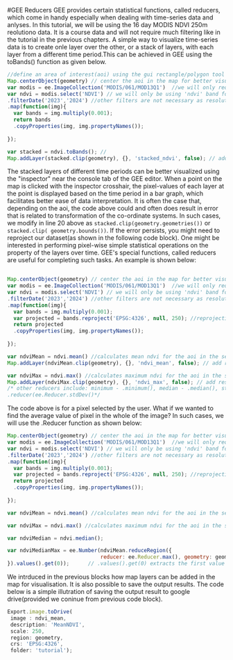 #GEE Reducers
GEE provides certain statistical functions, called reducers, which come in handy especially when dealing with time-series data and 
anlyses.
In this tutorial, we will be using the 16 day MODIS NDVI 250m reolutiono data. It is a course data and will not require much filtering
like in the tutorial in the previous chapters. 
A simple way to visualize time-series data is to create onle layer over the other, or a stack of layers, with each layer
from a different time period.This can be achieved in GEE using the toBands() function as given below.
```Javascript
//define an area of interest(aoi) using the gui rectangle/polygon tool and import it as 'geometry'
Map.centerObject(geometry) // center the aoi in the map for better visualisation
var modis = ee.ImageCollection('MODIS/061/MOD13Q1')  //we will only require the NDVI band for this turorial
var ndvi = modis.select('NDVI') // we will only be using 'ndvi' band for this tutorial
.filterDate('2023','2024') //other filters are not necessary as resolution is course in MODIS
.map(function(img){
  var bands = img.multiply(0.001);
  return bands
  .copyProperties(img, img.propertyNames());
  
});

var stacked = ndvi.toBands(); // 
Map.addLayer(stacked.clip(geometry), {}, 'stacked_ndvi', false); // add result to the map for visualisation
```
The stacked layers of different time periods can be better visualized using the "inspector" near the console tab of the GEE editor.
When a point on the map is clicked with the inspector crosshair, the pixel-values of each layer at the point is displayed based on 
the time period in a bar graph, which facilitates better ease of data interpretation. 
It is often the case that, depending on the aoi, the code above could and often does result in error that is related to transformation
of the co-ordinate systems. In such cases, we modify in line 20 above as ```stacked.clip(geometry.geometries())``` or ```stacked.clip(
geometry.bounds())```. If the error persists, you might need to reproject our dataset(as shown in the following code block). 
One might be interested in performing pixel-wise simple statistical operations on the property of the layers over time. GEE's 
special functions, called reducers are useful for completing such tasks. An example is shown below:
```Javascript
  
Map.centerObject(geometry) // center the aoi in the map for better visualisation
var modis = ee.ImageCollection('MODIS/061/MOD13Q1')  //we will only require the NDVI band for this turorial
var ndvi = modis.select('NDVI') // we will only be using 'ndvi' band for this tutorial
.filterDate('2023','2024') //other filters are not necessary as resolution is course in MODIS
.map(function(img){
  var bands = img.multiply(0.001);
  var projected = bands.reproject('EPSG:4326', null, 250); //reprojecting the layer to WGS84 at 250m resolution
  return projected
  .copyProperties(img, img.propertyNames());
  
});

var ndviMean = ndvi.mean() //calculates mean ndvi for the aoi in the selected time period
Map.addLayer(ndviMean.clip(geometry), {}, 'ndvi_mean', false); // add result to the map for visualisation

var ndviMax = ndvi.max() //calculates maximum ndvi for the aoi in the selected time period
Map.addLayer(ndviMax.clip(geometry), {}, 'ndvi_max', false); // add result to the map for visualisation
/* other reducers include: minimum - .minimum(), median - .median(), standard deviation -
.reducer(ee.Reducer.stdDev()*/
```
The code above is for a pixel selected by the user. What if we wanted to find the average value of pixel in the whole of the image?
In such cases, we will use the .Reducer function as shown below:
```Javascript
Map.centerObject(geometry) // center the aoi in the map for better visualisation
var modis = ee.ImageCollection('MODIS/061/MOD13Q1')  //we will only require the NDVI band for this turorial
var ndvi = modis.select('NDVI') // we will only be using 'ndvi' band for this tutorial
.filterDate('2023','2024') //other filters are not necessary as resolution is course in MODIS
.map(function(img){
  var bands = img.multiply(0.001);
  var projected = bands.reproject('EPSG:4326', null, 250); //reprojecting the layer to WGS84 at 250m resolution
  return projected
  .copyProperties(img, img.propertyNames());
  
});

var ndviMean = ndvi.mean() //calculates mean ndvi for the aoi in the selected time period

var ndviMax = ndvi.max() //calculates maximum ndvi for the aoi in the selected time period

var ndviMedian = ndvi.median();

var ndviMedianMax = ee.Number(ndviMean.reduceRegion({
                              reducer: ee.Reducer.max(), geometry: geometry, scale: 250
}).values().get(0));      // .values().get(0) extracts the first value of the output layer while ee.Number converts the resilting output to a numerical value

```
We intrduced in the previous blocks how map layers can be added in the map for visualisation. It is also possible to save the
output results. The code below is a simple illutration of saving the output result to google drive(provided we coninue from 
previous code block).
```Javascript
Export.image.toDrive(
 image : ndvi_mean,
 description: 'MeanNDVI',
 scale: 250,
 region: geometry,
 crs: 'EPSG:4326',
 folder: 'tutorial');
```
